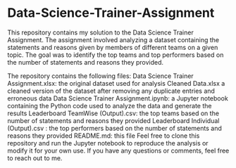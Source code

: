# Data-Science-Trainer-Assignment

This repository contains my solution to the Data Science Trainer Assignment. The assignment involved analyzing a dataset containing the statements and reasons given by members of different teams on a given topic. The goal was to identify the top teams and top performers based on the number of statements and reasons they provided.

The repository contains the following files:
Data Science Trainer Assignment.xlsx: the original dataset used for analysis
Cleaned Data.xlsx a cleaned version of the dataset after removing any duplicate entries and erroneous data
Data Science Trainer Assignment.ipynb: a Jupyter notebook containing the Python code used to analyze the data and generate the results
Leaderboard TeamWise (Output).csv: the top teams based on the number of statements and reasons they provided
Leaderboard Individual (Output).csv : the top performers based on the number of statements and reasons they provided
README.md: this file
Feel free to clone this repository and run the Jupyter notebook to reproduce the analysis or modify it for your own use. If you have any questions or comments, feel free to reach out to me.
